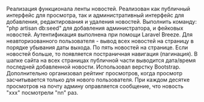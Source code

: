 Реализация функционала ленты новостей.
Реализован как публичный интерфейс для просмотра, так и административный интерфейс
для добавления, редактирования и удаления новостей.
Выполнить команду: "php artisan db:seed" для добавления администратора, и фейковых новостей.
Аутентификация выполнена при помощи Laravel Breeze.
Для неавторизованного пользователя - вывод всех новостей на страницу в порядке убывания даты выхода. 
По пять новостей на странице. Если новостей больше, то появляется постраничная навигация (пагинация).
В шапке сайта на всех страницах публичной части выводится дата/время последней добавленной новости.
Использовал верстку Bootstrap.
Дополнительно организовал рейтинг просмотров, когда просмотр засчитывается только для нового пользователя.
При каждом десятке просмотров на почту админу оправляется сообщение, что новость "ххх" посмотрели "nn" раз.


